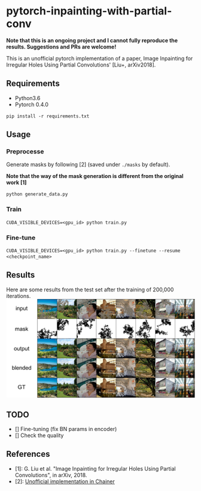 # pytorch-inpainting-with-partial-conv

**Note that this is an ongoing project and I cannot fully reproduce the results. Suggestions and PRs are welcome!**

This is an unofficial pytorch implementation of a paper, Image Inpainting for Irregular Holes Using Partial Convolutions' [Liu+, arXiv2018].

## Requirements
- Python3.6
- Pytorch 0.4.0

```
pip install -r requirements.txt
```

## Usage

### Preprocesse 
Generate masks by following [2] (saved under `./masks` by default).

**Note that the way of the mask generation is different from the original work [1]**

```
python generate_data.py
```

### Train
```
CUDA_VISIBLE_DEVICES=<gpu_id> python train.py
```

### Fine-tune
```
CUDA_VISIBLE_DEVICES=<gpu_id> python train.py --finetune --resume <checkpoint_name>
```

## Results

Here are some results from the test set after the training of 200,000 iterations.
![Results](result_iter_200000.png)

## TODO
- [] Fine-tuning (fix BN params in encoder)
- [] Check the quality

## References
- [1]: G. Liu et al. "Image Inpainting for Irregular Holes Using Partial Convolutions", in arXiv, 2018.
- [2]: [Unofficial implementation in Chainer](https://github.com/SeitaroShinagawa/chainer-partial_convolution_image_inpainting)
